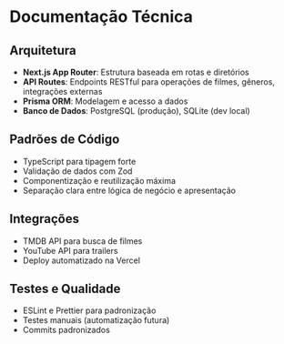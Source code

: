 # Documentação Técnica

## Arquitetura
- **Next.js App Router**: Estrutura baseada em rotas e diretórios
- **API Routes**: Endpoints RESTful para operações de filmes, gêneros, integrações externas
- **Prisma ORM**: Modelagem e acesso a dados
- **Banco de Dados**: PostgreSQL (produção), SQLite (dev local)

## Padrões de Código
- TypeScript para tipagem forte
- Validação de dados com Zod
- Componentização e reutilização máxima
- Separação clara entre lógica de negócio e apresentação

## Integrações
- TMDB API para busca de filmes
- YouTube API para trailers
- Deploy automatizado na Vercel

## Testes e Qualidade
- ESLint e Prettier para padronização
- Testes manuais (automatização futura)
- Commits padronizados 